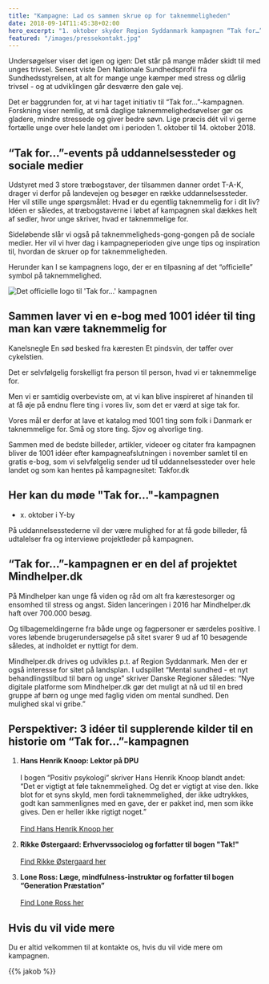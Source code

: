 ```yaml
---
title: "Kampagne: Lad os sammen skrue op for taknemmeligheden"
date: 2018-09-14T11:45:38+02:00
hero_excerpt: "1. oktober skyder Region Syddanmark kampagnen “Tak for…” i gang. Formålet er at sætte fokus på taknemmelighed som en genvej til mere glæde og mindre stress i hverdagen."
featured: "/images/pressekontakt.jpg"
---
```


Undersøgelser viser det igen og igen: Det står på mange måder skidt til med unges trivsel. Senest viste Den Nationale Sundhedsprofil fra Sundhedsstyrelsen, at alt for mange unge kæmper med stress og dårlig trivsel - og at udviklingen går desværre den gale vej.

Det er baggrunden for, at vi har taget initiativ til “Tak for…”-kampagnen. Forskning viser nemlig, at små daglige taknemmelighedsøvelser gør os gladere, mindre stressede og giver bedre søvn. Lige præcis dét vil vi gerne fortælle unge over hele landet om i perioden 1. oktober til 14. oktober 2018.

## “Tak for…”-events på uddannelsessteder og sociale medier
Udstyret med 3 store træbogstaver, der tilsammen danner ordet T-A-K, drager vi derfor på landevejen og besøger en række uddannelsessteder. Her vil stille unge spørgsmålet: Hvad er du egentlig taknemmelig for i dit liv? Idéen er således, at træbogstaverne i løbet af kampagnen skal dækkes helt af sedler, hvor unge skriver, hvad er taknemmelige for.

Sideløbende slår vi også på taknemmeligheds-gong-gongen på de sociale medier. Her vil vi hver dag i kampagneperioden give unge tips og inspiration til, hvordan de skruer op for taknemmeligheden.

Herunder kan I se kampagnens logo, der er en tilpasning af det “officielle” symbol på taknemmelighed.

<div class="col-md-6 offset-md-3 my-5">
<img src="/dist/images/TakForLogo.png" alt="Det officielle logo til 'Tak for...' kampagnen" class="img-fluid">
</div>

## Sammen laver vi en e-bog med 1001 idéer til ting man kan være taknemmelig for
Kanelsnegle
En sød besked fra kæresten
Et pindsvin, der tøffer over cykelstien.

Det er selvfølgelig forskelligt fra person til person, hvad vi er taknemmelige for.

Men vi er samtidig overbeviste om, at vi kan blive inspireret af hinanden til at få øje på endnu flere ting i vores liv, som det er værd at sige tak for.

Vores mål er derfor at lave et katalog med 1001 ting som folk i Danmark er taknemmelige for. Små og store ting. Sjov og alvorlige ting.

Sammen med de bedste billeder, artikler, videoer og citater fra kampagnen bliver de 1001 idéer efter kampagneafslutningen i november samlet til en gratis e-bog, som vi selvfølgelig sender ud til uddannelsessteder over hele landet og som kan hentes på kampagnesitet: Takfor.dk

## Her kan du møde "Tak for..."-kampagnen

- x. oktober i Y-by

På uddannelsesstederne vil der være mulighed for at få gode billeder, få udtalelser fra og interviewe projektleder på kampagnen.

## “Tak for…”-kampagnen er en del af projektet Mindhelper.dk

På Mindhelper kan unge få viden og råd om alt fra kærestesorger og ensomhed til stress og angst.
Siden lanceringen i 2016 har Mindhelper.dk haft over 700.000 besøg.

Og tilbagemeldingerne fra både unge og fagpersoner er særdeles positive. I vores løbende brugerundersøgelse på sitet svarer 9 ud af 10 besøgende således, at indholdet er nyttigt for dem.

Mindhelper.dk drives og udvikles p.t. af Region Syddanmark. Men der er også interesse for sitet på landsplan. I udspillet “Mental sundhed - et nyt behandlingstilbud til børn og unge” skriver Danske Regioner således: “Nye digitale platforme som Mindhelper.dk gør det muligt at nå ud til en bred gruppe af børn og unge med faglig viden om mental sundhed. Den mulighed skal vi gribe.”

## Perspektiver: 3 idéer til supplerende kilder til en historie om “Tak for…”-kampagnen

1. **Hans Henrik Knoop: Lektor på DPU**<br/><br/>
I bogen “Positiv psykologi” skriver Hans Henrik Knoop blandt andet: “Det er vigtigt at føle taknemmelighed. Og det er vigtigt at vise den. Ikke blot for et syns skyld, men fordi taknemmelighed, der ikke udtrykkes, godt kan sammenlignes med en gave, der er pakket ind, men som ikke gives. Den er heller ikke rigtigt noget.”<br/><br/>
[Find Hans Henrik Knoop her](http://pure.au.dk/portal/da/persons/hans-henrik-knoop(309c5cfb-5430-4dc1-aa41-5c80651b924b).html "Find Hans Henrik Knoop her")

2. **Rikke Østergaard: Erhvervssociolog og forfatter til bogen "Tak!"**<br/><br/>
[Find Rikke Østergaard her](http://erhvervssociologen.dk/tak "Find Rikke Østergaard her")

3. **Lone Ross: Læge, mindfulness-instruktør og forfatter til bogen “Generation Præstation”**<br/><br/>
[Find Lone Ross her](http://loneross.dk "Find Lone Ross her")

## Hvis du vil vide mere
Du er altid velkommen til at kontakte os, hvis du vil vide mere om kampagnen.

{{% jakob %}}